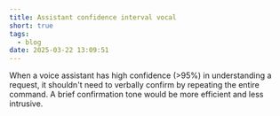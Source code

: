```yaml
---
title: Assistant confidence interval vocal
short: true
tags:
  - blog
date: 2025-03-22 13:09:51
---
```


When a voice assistant has high confidence (>95%) in understanding a request, it shouldn't need to verbally confirm by repeating the entire command. A brief confirmation tone would be more efficient and less intrusive.
